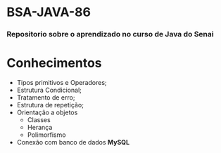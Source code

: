 # BSA-JAVA-86

### Repositorio sobre o aprendizado no curso de Java do Senai

# Conhecimentos

- Tipos primitivos e Operadores;
- Estrutura Condicional;
- Tratamento de erro;
- Estrutura de repetição;
- Orientação a objetos
  - Classes
  - Herança
  - Polimorfismo
- Conexão com banco de dados **MySQL**
